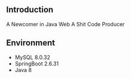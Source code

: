 ## Introduction

A Newcomer in Java Web A Shit Code Producer

## Environment
- MySQL 8.0.32 
- SpringBoot 2.6.31
- Java  8